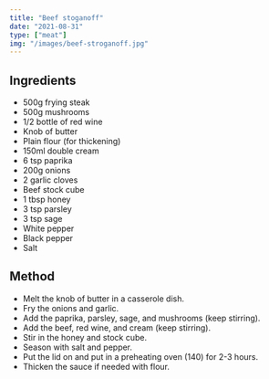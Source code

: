 ```yaml
---
title: "Beef stoganoff"
date: "2021-08-31"
type: ["meat"]
img: "/images/beef-stroganoff.jpg"
---
```


## Ingredients

- 500g frying steak
- 500g mushrooms
- 1/2 bottle of red wine
- Knob of butter
- Plain flour (for thickening)
- 150ml double cream
- 6 tsp paprika
- 200g onions
- 2 garlic cloves
- Beef stock cube
- 1 tbsp honey
- 3 tsp parsley
- 3 tsp sage
- White pepper
- Black pepper
- Salt

## Method

- Melt the knob of butter in a casserole dish.
- Fry the onions and garlic.
- Add the paprika, parsley, sage, and mushrooms (keep stirring).
- Add the beef, red wine, and cream (keep stirring).
- Stir in the honey and stock cube.
- Season with salt and pepper.
- Put the lid on and put in a preheating oven (140) for 2-3 hours.
- Thicken the sauce if needed with flour.
